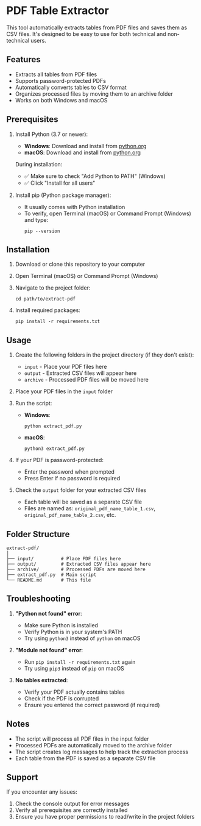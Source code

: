 # PDF Table Extractor

This tool automatically extracts tables from PDF files and saves them as CSV files. It's designed to be easy to use for both technical and non-technical users.

## Features

- Extracts all tables from PDF files
- Supports password-protected PDFs
- Automatically converts tables to CSV format
- Organizes processed files by moving them to an archive folder
- Works on both Windows and macOS

## Prerequisites

1. Install Python (3.7 or newer):

   - **Windows**: Download and install from [python.org](https://www.python.org/downloads/)
   - **macOS**: Download and install from [python.org](https://www.python.org/downloads/)

   During installation:

   - ✅ Make sure to check "Add Python to PATH" (Windows)
   - ✅ Click "Install for all users"

2. Install pip (Python package manager):
   - It usually comes with Python installation
   - To verify, open Terminal (macOS) or Command Prompt (Windows) and type:
     ```
     pip --version
     ```

## Installation

1. Download or clone this repository to your computer

2. Open Terminal (macOS) or Command Prompt (Windows)

3. Navigate to the project folder:

   ```
   cd path/to/extract-pdf
   ```

4. Install required packages:
   ```
   pip install -r requirements.txt
   ```

## Usage

1. Create the following folders in the project directory (if they don't exist):

   - `input` - Place your PDF files here
   - `output` - Extracted CSV files will appear here
   - `archive` - Processed PDF files will be moved here

2. Place your PDF files in the `input` folder

3. Run the script:

   - **Windows**:
     ```
     python extract_pdf.py
     ```
   - **macOS**:
     ```
     python3 extract_pdf.py
     ```

4. If your PDF is password-protected:

   - Enter the password when prompted
   - Press Enter if no password is required

5. Check the `output` folder for your extracted CSV files
   - Each table will be saved as a separate CSV file
   - Files are named as: `original_pdf_name_table_1.csv`, `original_pdf_name_table_2.csv`, etc.

## Folder Structure

```
extract-pdf/
│
├── input/          # Place PDF files here
├── output/         # Extracted CSV files appear here
├── archive/        # Processed PDFs are moved here
├── extract_pdf.py  # Main script
└── README.md       # This file
```

## Troubleshooting

1. **"Python not found" error**:

   - Make sure Python is installed
   - Verify Python is in your system's PATH
   - Try using `python3` instead of `python` on macOS

2. **"Module not found" error**:

   - Run `pip install -r requirements.txt` again
   - Try using `pip3` instead of `pip` on macOS

3. **No tables extracted**:
   - Verify your PDF actually contains tables
   - Check if the PDF is corrupted
   - Ensure you entered the correct password (if required)

## Notes

- The script will process all PDF files in the input folder
- Processed PDFs are automatically moved to the archive folder
- The script creates log messages to help track the extraction process
- Each table from the PDF is saved as a separate CSV file

## Support

If you encounter any issues:

1. Check the console output for error messages
2. Verify all prerequisites are correctly installed
3. Ensure you have proper permissions to read/write in the project folders

